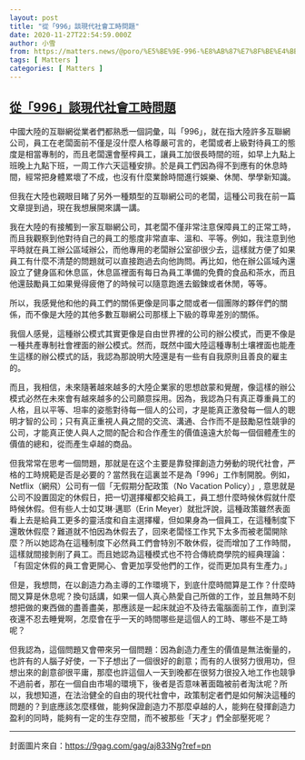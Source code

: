 ```yaml
---
layout: post
title: "從「996」談現代社會工時問題"
date: 2020-11-27T22:54:59.000Z
author: 小雪
from: https://matters.news/@poro/%E5%BE%9E-996-%E8%AB%87%E7%8F%BE%E4%BB%A3%E7%A4%BE%E6%9C%83%E5%B7%A5%E6%99%82%E5%95%8F%E9%A1%8C-bafyreig42ybbarcfwot7cemite2pwh4kbxbk5thsw5bzymheuu7b6qwtmq
tags: [ Matters ]
categories: [ Matters ]
---
```

<!--1606517699000-->
[從「996」談現代社會工時問題](https://matters.news/@poro/%E5%BE%9E-996-%E8%AB%87%E7%8F%BE%E4%BB%A3%E7%A4%BE%E6%9C%83%E5%B7%A5%E6%99%82%E5%95%8F%E9%A1%8C-bafyreig42ybbarcfwot7cemite2pwh4kbxbk5thsw5bzymheuu7b6qwtmq)
------

<div>
<p>中國大陸的互聯網從業者們都熟悉一個詞彙，叫「996」，就在指大陸許多互聯網公司，員工在老闆面前不僅是沒什麼人格尊嚴可言的，老闆或者上級對待員工的態度是相當專制的，而且老闆還會壓榨員工，讓員工加很長時間的班，如早上九點上班晚上九點下班，一周工作六天這種安排。於是員工們因為得不到應有的休息時間，經常把身體累壞了不成，也沒有什麼業餘時間進行娛樂、休閒、學學新知識。</p><p>但我在大陸也親眼目睹了另外一種類型的互聯網公司的老闆，這種公司我在前一篇文章提到過，現在我想展開來講一講。</p><p>我在大陸的有接觸到一家互聯網公司，其老闆不僅非常注意保障員工的正常工時，而且我觀察到他對待自己的員工的態度非常直率、溫和、平等。例如，我注意到他平時就在員工辦公區域辦公，而他專用的老闆辦公室卻很少去，這樣就方便了如果員工有什麼不清楚的問題就可以直接跑過去向他詢問。再比如，他在辦公區域內還設立了健身區和休息區，休息區裡面有每日為員工準備的免費的食品和茶水，而且他還鼓勵員工如果覺得疲倦了的時候可以隨意跑進去鍛鍊或者休閒，等等。</p><p>所以，我感覺他和他的員工們的關係更像是同事之間或者一個團隊的夥伴們的關係，而不像是大陸的其他多數互聯網公司那樣上下級的尊卑差別的關係。</p><p>我個人感覺，這種辦公模式其實更像是自由世界裡的公司的辦公模式，而更不像是一種共產專制社會裡面的辦公模式。然而，既然中國大陸這種專制土壤裡面也能產生這樣的辦公模式的話，我認為那說明大陸還是有一些有自我原則且善良的雇主的。</p><p>而且，我相信，未來隨著越來越多的大陸企業家的思想啟蒙和覺醒，像這樣的辦公模式必然在未來會有越來越多的公司願意採用。因為，我認為只有真正尊重員工的人格，且以平等、坦率的姿態對待每一個人的公司，才是能真正激發每一個人的聰明才智的公司；只有真正重視人員之間的交流、溝通、合作而不是鼓勵惡性競爭的公司，才能真正使人與人之間的配合和合作產生的價值遠遠大於每一個個體產生的價值的總和，從而產生卓越的商品。</p><p>但我常常在思考一個問題，那就是在这个主要是靠發揮創造力勞動的現代社會，严格的工時規範是否是必要的？當然我在這裏並不是為「996」工作制開脫。例如， Netflix（網飛）公司有一個「无假期分配政策（No Vacation Policy）」, 意思就是公司不設置固定的休假日，把一切選擇權都交給員工，員工想什麼時候休假就什麼時候休假。但有些人士如艾琳·邁耶（Erin Meyer）就批評說，這種政策雖然表面看上去是給員工更多的靈活度和自主選擇權，但如果身為一個員工，在這種制度下還敢休假麼？難道就不怕因為休假去了，回來老闆怪工作旯下太多而被老闆開除麼？所以她認為在這種制度下必然員工們會特別不敢休假，從而增加了工作時間，這樣就間接剝削了員工。而且她認為這種模式也不符合傳統商學院的經典理論：「有固定休假的員工會更開心、會更加享受他們的工作，從而更加具有生產力。」</p><p>但是，我想問，在以創造力為主導的工作環境下，到底什麼時間算是工作？什麼時間又算是休息呢？換句話講，如果一個人真心熱愛自己所做的工作，並且無時不刻想把做的東西做的盡善盡美，那應該是一起床就迫不及待去電腦面前工作，直到深夜還不忍去睡覺啊，怎麼會在乎一天的時間哪些是這個人的工時、哪些不是工時呢？</p><p>但我認為，這個問題又會帶來另一個問題：因為創造力產生的價值是無法衡量的，也許有的人腦子好使，一下子想出了一個很好的創意；而有的人很努力很用功，但想出來的創意卻很平庸，那麼也許這個人一天到晚都在很努力很投入地工作也競爭不過前者，那在一個自由市場的環境下，後者是否意味著面臨被前者淘汰呢？所以，我想知道，在法治健全的自由的現代社會中，政策制定者們是如何解決這種的問題的？到底應該怎麼樣做，能夠保證創造力不那麼卓越的人，能夠在發揮創造力盈利的同時，能夠有一定的生存空間，而不被那些「天才」們全部壓死呢？</p><hr><p>封面圖片來自：<a href="https://9gag.com/gag/aj833Ng?ref=pn" target="_blank">https://9gag.com/gag/aj833Ng?ref=pn</a></p>
</div>
